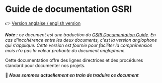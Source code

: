 # Guide de documentation GSRI

👉 [Version anglaise / english version](./DOCUMENTING.md)

***Note :** ce document est une traduction du [GSRI Documentation Guide](./DOCUMENTING.md). En cas d'incohérence entre les deux documents, c'est la version anglophone qui s'applique. Cette version est fournie pour faciliter la compréhension mais n'a pas la valeur probante du document anglophone.*

Cette documentation offre des lignes directrices et des procédures standard pour documenter nos projets.

👷 ***Nous sommes actuellement en train de traduire ce document***